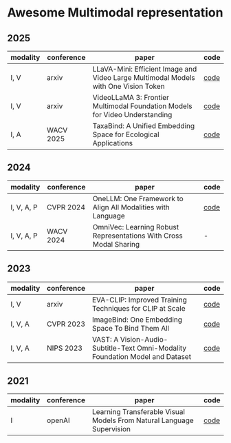 # Awesome Multimodal representation

## 2025
|modality|conference|paper|code|
|------|---|---|---|
|I, V|arxiv|LLaVA-Mini: Efficient Image and Video Large Multimodal Models with One Vision Token|[code](https://github.com/ictnlp/LLaVA-Mini?tab=readme-ov-file)
|I, V|arxiv|VideoLLaMA 3: Frontier Multimodal Foundation Models for Video Understanding|[code](https://github.com/DAMO-NLP-SG/VideoLLaMA3?tab=readme-ov-file)
|I, A|WACV 2025|TaxaBind: A Unified Embedding Space for Ecological Applications|[code](https://github.com/mvrl/taxabind?tab=readme-ov-file)

## 2024
|modality|conference|paper|code|
|------|---|---|---|
|I, V, A, P|CVPR 2024|OneLLM: One Framework to Align All Modalities with Language|[code](https://github.com/csuhan/OneLLM?tab=readme-ov-file)  
|I, V, A, P|WACV 2024|OmniVec: Learning Robust Representations With Cross Modal Sharing|-  




## 2023
|modality|conference|paper|code|
|------|---|---|---|
|I, V|arxiv|EVA-CLIP: Improved Training Techniques for CLIP at Scale|[code](https://github.com/baaivision/eva)  
|I, V, A|CVPR 2023|ImageBind: One Embedding Space To Bind Them All|[code](https://github.com/facebookresearch/imagebind)  
|I, V, A|NIPS 2023|VAST: A Vision-Audio-Subtitle-Text Omni-Modality Foundation Model and Dataset|[code](https://github.com/txh-mercury/vast)  


## 2021
|modality|conference|paper|code|
|------|---|---|---|
|I|openAI|Learning Transferable Visual Models From Natural Language Supervision|[code](https://github.com/openai/CLIP?tab=readme-ov-file)  




